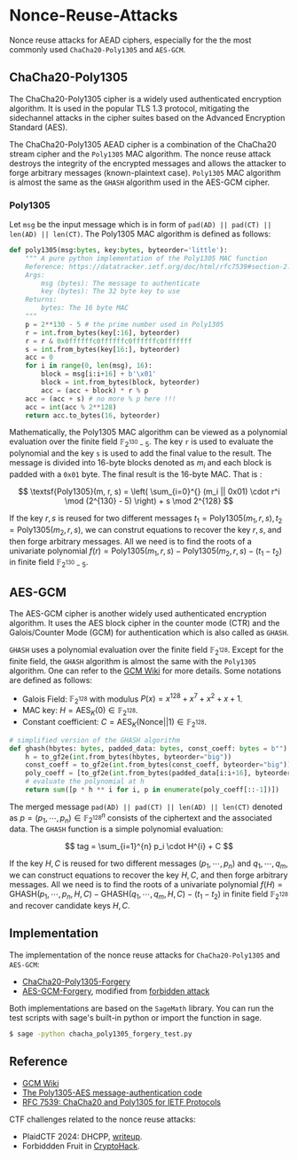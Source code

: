 # Nonce-Reuse-Attacks

Nonce reuse attacks for AEAD ciphers, especially for the the most commonly used `ChaCha20-Poly1305` and `AES-GCM`. 

## ChaCha20-Poly1305

The ChaCha20-Poly1305 cipher is a widely used authenticated encryption algorithm. It is used in the popular TLS 1.3 protocol, mitigating the sidechannel attacks in the cipher suites based on the Advanced Encryption Standard (AES). 

The ChaCha20-Poly1305 AEAD cipher is a combination of the ChaCha20 stream cipher and the `Poly1305` MAC algorithm. The nonce reuse attack destroys the integrity of the encrypted messages and allows the attacker to forge arbitrary messages (known-plaintext case). `Poly1305` MAC algorithm is almost the same as the `GHASH` algorithm used in the AES-GCM cipher.

### Poly1305

Let `msg` be the input message which is in form of `pad(AD) || pad(CT) || len(AD) || len(CT)`. The Poly1305 MAC algorithm is defined as follows:

```python
def poly1305(msg:bytes, key:bytes, byteorder='little'):
    """ A pure python implementation of the Poly1305 MAC function
    Reference: https://datatracker.ietf.org/doc/html/rfc7539#section-2.5.1
    Args:
        msg (bytes): The message to authenticate
        key (bytes): The 32 byte key to use
    Returns:
        bytes: The 16 byte MAC
    """
    p = 2**130 - 5 # the prime number used in Poly1305
    r = int.from_bytes(key[:16], byteorder)
    r = r & 0x0ffffffc0ffffffc0ffffffc0fffffff
    s = int.from_bytes(key[16:], byteorder)
    acc = 0
    for i in range(0, len(msg), 16):
        block = msg[i:i+16] + b'\x01'
        block = int.from_bytes(block, byteorder)
        acc = (acc + block) * r % p
    acc = (acc + s) # no more % p here !!!
    acc = int(acc % 2**128)
    return acc.to_bytes(16, byteorder)
```

Mathematically, the Poly1305 MAC algorithm can be viewed as a polynomial evaluation over the finite field $\mathbb{F}_{2^{130}-5}$. The key `r` is used to evaluate the polynomial and the key `s` is used to add the final value to the result. The message is divided into 16-byte blocks denoted as $m_i$ and each block is padded with a `0x01` byte. The final result is the 16-byte MAC. That is :

$$
\textsf{Poly1305}(m, r, s) = \left( \sum_{i=0}^{} (m_i || 0x01) \cdot r^i \mod (2^{130} - 5) \right) + s \mod 2^{128}
$$

If the key $r, s$ is reused for two different messages $t_1 = \textsf{Poly1305}(m_1, r, s), t_2 = \textsf{Poly1305}(m_2, r, s)$, we can construt equations to recover the key $r, s$, and then forge arbitrary messages. All we need is to find the roots of a univariate polynomial $f(r) = \textsf{Poly1305}(m_1, r, s) - \textsf{Poly1305}(m_2, r, s) - (t_1 - t_2)$ in finite field $\mathbb{F}_{2^{130}-5}$.


## AES-GCM

The AES-GCM cipher is another widely used authenticated encryption algorithm. It uses the AES block cipher in the counter mode (CTR) and the Galois/Counter Mode (GCM) for authentication which is also called as `GHASH`.

`GHASH` uses a polynomial evaluation over the finite field $\mathbb{F}_{2^{128}}$. Except for the finite field, the `GHASH` algorithm is almost the same with the `Poly1305` algorithm. One can refer to the [GCM Wiki](https://en.wikipedia.org/wiki/Galois/Counter_Mode) for more details. Some notations are defined as follows:

- Galois Field: $\mathbb{F}_{2^{128}}$ with modulus $P(x) = x^{128} + x^7 + x^2 + x + 1$.
- MAC key: $`H = \textsf{AES}_{K}(0) \in \mathbb{F}_{2^{128}}`$.
- Constant coefficient: $`C = \textsf{AES}_{K}(\textsf{Nonce||1}) \in \mathbb{F}_{2^{128}}`$.

```python
# simplified version of the GHASH algorithm
def ghash(hbytes: bytes, padded_data: bytes, const_coeff: bytes = b""):
    h = to_gf2e(int.from_bytes(hbytes, byteorder="big"))
    const_coeff = to_gf2e(int.from_bytes(const_coeff, byteorder="big"))
    poly_coeff = [to_gf2e(int.from_bytes(padded_data[i:i+16], byteorder="big")) for i in range(0, len(padded_data), 16)] + [const_coeff]
    # evaluate the polynomial at h
    return sum([p * h ** i for i, p in enumerate(poly_coeff[::-1])])
```

The merged message `pad(AD) || pad(CT) || len(AD) || len(CT)` denoted as $p = (p_1, \cdots, p_n) \in \mathbb{F}_{2^{128}}^{n}$ consists of the ciphertext and the associated data. The `GHASH` function is a simple polynomial evaluation:

$$
tag = \sum_{i=1}^{n} p_i \cdot H^{i} + C 
$$

If the key $H, C$ is reused for two different messages $(p_1, \cdots, p_n)$ and $q_1, \cdots, q_m$, we can construct equations to recover the key $H, C$, and then forge arbitrary messages. All we need is to find the roots of a univariate polynomial $f(H) = \textsf{GHASH}(p_1, \cdots, p_n, H, C) - \textsf{GHASH}(q_1, \cdots, q_m, H, C) - (t_1 - t_2)$ in finite field $\mathbb{F}_{2^{128}}$ and recover candidate keys $H, C$.

## Implementation

The implementation of the nonce reuse attacks for `ChaCha20-Poly1305` and `AES-GCM`:

- [ChaCha20-Poly1305-Forgery](./chacha-poly1305/chacha_poly1305_forgery.py)
- [AES-GCM-Forgery](./aes-gcm/aes_gcm_forgery.py), modified from [forbidden attack](https://github.com/jvdsn/crypto-attacks/blob/master/attacks/gcm/forbidden_attack.py)

Both implementations are based on the `SageMath` library. You can run the test scripts with sage's built-in python or import the function in sage. 

``` bash
$ sage -python chacha_poly1305_forgery_test.py
```

## Reference

- [GCM Wiki](https://en.wikipedia.org/wiki/Galois/Counter_Mode)
- [The Poly1305-AES message-authentication code](https://cr.yp.to/mac/poly1305-20050329.pdf)
- [RFC 7539: ChaCha20 and Poly1305 for IETF Protocols](https://datatracker.ietf.org/doc/html/rfc7539)

CTF challenges related to the nonce reuse attacks:

- PlaidCTF 2024: DHCPP, [writeup](https://d-xuan.github.io/wednesday/ctf/plaid24/#dhcppp).
- Forbiddden Fruit in [CryptoHack](https://aes.cryptohack.org/forbidden_fruit/).